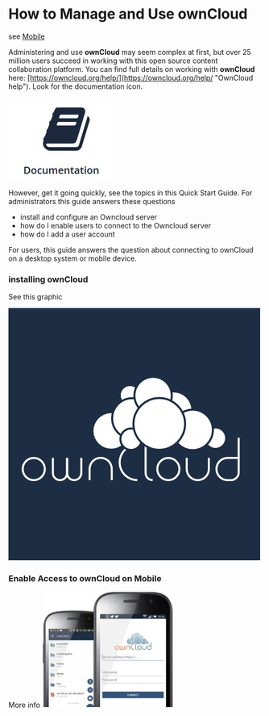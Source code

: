 # How to Manage and Use **ownCloud** #

see <a href="#mobile">Mobile</a>

Administering and use **ownCloud** may seem complex at first, but over 25 million users succeed in working with this open source content collaboration platform. You can find full details on working with **ownCloud** here: [https://owncloud.org/help/](https://owncloud.org/help/ "OwnCloud help"). Look for the documentation icon. 

![docs](Graphics\docs.JPG)

However, get it going quickly, see the topics in this Quick Start Guide.  For administrators this guide answers these questions

- install and configure an Owncloud server
- how do I enable users to connect to the Owncloud server   
- how do I add a user account

For users, this guide answers the question about connecting to ownCloud on a desktop system or mobile device.

### installing ownCloud ##

See this graphic  

![logo](Graphics\logo.jpg)    
  



<h3 id="mobile">Enable Access to ownCloud on Mobile</h3>


More info  ![mobile](Graphics\mobile-device.JPG)   